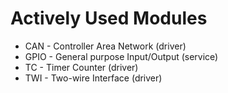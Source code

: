 # Actively Used Modules
- CAN - Controller Area Network (driver)
- GPIO - General purpose Input/Output (service)
- TC - Timer Counter (driver)
- TWI - Two-wire Interface (driver)

